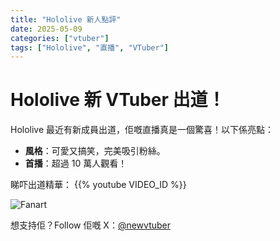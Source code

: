 ```yaml
---
title: "Hololive 新人點評"
date: 2025-05-09
categories: ["vtuber"]
tags: ["Hololive", "直播", "VTuber"]
---
```

# Hololive 新 VTuber 出道！

Hololive 最近有新成員出道，佢嘅直播真是一個驚喜！以下係亮點：

- **風格**：可愛又搞笑，完美吸引粉絲。
- **首播**：超過 10 萬人觀看！

睇吓出道精華：
{{% youtube VIDEO_ID %}}

![Fanart](images/vtuber/fanart.jpg)

想支持佢？Follow 佢嘅 X：[@newvtuber](https://x.com/newvtuber)